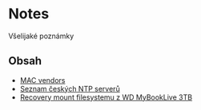 # Notes
Všelijaké poznámky

## Obsah
- [MAC vendors](macvendors.txt)
- [Seznam českých NTP serverů](czech-ntp-list.md)
- [Recovery mount filesystemu z WD MyBookLive 3TB](wdmybookliverecovery.md)
